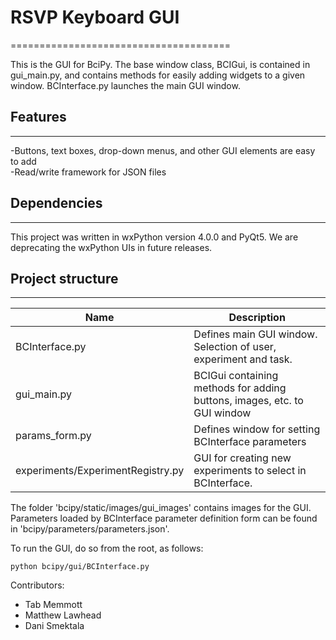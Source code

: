 # RSVP Keyboard GUI
======================================

This is the GUI for BciPy. The base window class, BCIGui, is contained in gui_main.py, and contains methods for easily adding widgets to a given window. BCInterface.py launches the main GUI window. 

## Features
-----------

-Buttons, text boxes, drop-down menus, and other GUI elements are easy to add  
-Read/write framework for JSON files  

## Dependencies
-------------
This project was written in wxPython version 4.0.0 and PyQt5. We are deprecating the wxPython UIs in future releases.

## Project structure
---------------
Name | Description
------------- | -------------
BCInterface.py | Defines main GUI window. Selection of user, experiment and task.
gui_main.py | BCIGui containing methods for adding buttons, images, etc. to GUI window
params_form.py | Defines window for setting BCInterface parameters
experiments/ExperimentRegistry.py | GUI for creating new experiments to select in BCInterface.


The folder 'bcipy/static/images/gui_images' contains images for the GUI.
Parameters loaded by BCInterface parameter definition form can be found in 'bcipy/parameters/parameters.json'.

To run the GUI, do so from the root, as follows:  

`python bcipy/gui/BCInterface.py`  

Contributors:

- Tab Memmott
- Matthew Lawhead
- Dani Smektala
